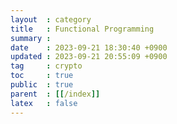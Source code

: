 ```yaml
---
layout  : category
title   : Functional Programming
summary : 
date    : 2023-09-21 18:30:40 +0900
updated : 2023-09-21 20:55:09 +0900
tag     : crypto
toc     : true
public  : true
parent  : [[/index]]
latex   : false
---
```


